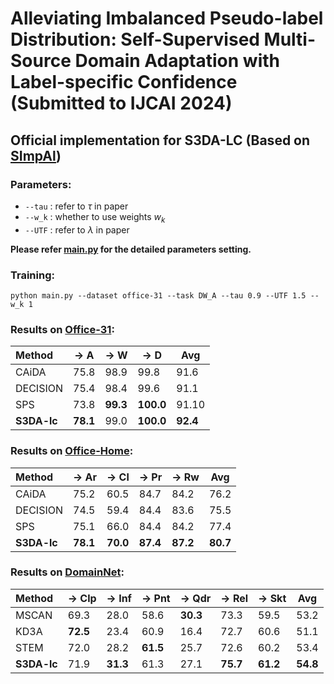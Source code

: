  # Alleviating Imbalanced Pseudo-label Distribution: Self-Supervised Multi-Source Domain Adaptation with Label-specific Confidence (Submitted to IJCAI 2024)

## Official implementation for **S3DA-LC** (Based on [SImpAl](https://sites.google.com/view/simpal))

### Parameters:
- `--tau` : refer to $\tau$ in paper
- `--w_k` : whether to use weights $w_k$
- `--UTF` : refer to $\lambda$ in paper

**Please refer [main.py](./main.py) for the detailed parameters setting.**

### Training:
    python main.py --dataset office-31 --task DW_A --tau 0.9 --UTF 1.5 --w_k 1
    
### Results on [Office-31](https://drive.google.com/file/d/0B4IapRTv9pJ1WGZVd1VDMmhwdlE/view):
 
 | Method |$\rightarrow$ A | $\rightarrow$ W | $\rightarrow$ D | Avg |
 | :--- | --- | --- | --- | --- |
 | CAiDA | 75.8 | 98.9 | 99.8 | 91.6 |
 | DECISION | 75.4 | 98.4 | 99.6 | 91.1 |
 | SPS | 73.8 | **99.3** | **100.0** | 91.10 |
 | **S3DA-lc** | **78.1** | 99.0 | **100.0** | **92.4** |

### Results on [Office-Home](https://drive.google.com/file/d/0B81rNlvomiwed0V1YUxQdC1uOTg/view):

 | Method | $\rightarrow$ Ar | $\rightarrow$ Cl | $\rightarrow$ Pr | $\rightarrow$ Rw | Avg |
 | :--- | --- | --- | --- | --- | --- |
 | CAiDA | 75.2 | 60.5 | 84.7 | 84.2 | 76.2 |
 | DECISION | 74.5 | 59.4 | 84.4 | 83.6 | 75.5 |
 | SPS | 75.1 | 66.0 | 84.4 | 84.2 | 77.4 |
 | **S3DA-lc** | **78.1** | **70.0** | **87.4** | **87.2** | **80.7** |

### Results on [DomainNet](http://ai.bu.edu/DomainNet/):

 | Method | $\rightarrow$ Clp | $\rightarrow$ Inf | $\rightarrow$ Pnt | $\rightarrow$ Qdr | $\rightarrow$ Rel | $\rightarrow$ Skt | Avg |
 | :--- | --- | --- | --- | --- | --- | --- | --- |
 |MSCAN | 69.3 | 28.0 | 58.6 | **30.3** | 73.3 | 59.5 | 53.2 |
 | KD3A | **72.5** | 23.4 | 60.9 | 16.4 | 72.7 | 60.6 | 51.1 |
 | STEM | 72.0 | 28.2 | **61.5** | 25.7 | 72.6 | 60.2 | 53.4 |
 | **S3DA-lc** | 71.9 | **31.3** | 61.3 | 27.1 | **75.7** | **61.2** | **54.8** |
